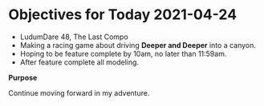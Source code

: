 # Objectives for Today 2021-04-24

- LudumDare 48, The Last Compo
- Making a racing game about driving **Deeper and Deeper** into a canyon.
- Hoping to be feature complete by 10am, no later than 11:59am.
- After feature complete all modeling.

**Purpose**

Continue moving forward in my adventure.
